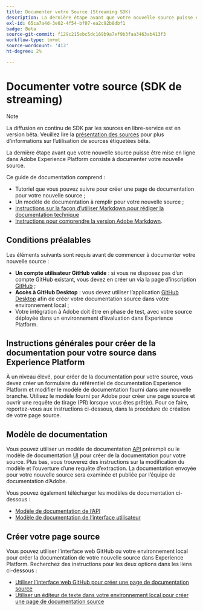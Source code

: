 ```yaml
---
title: Documenter votre Source (Streaming SDK)
description: La dernière étape avant que votre nouvelle source puisse être mise en ligne dans Adobe Experience Platform consiste à documenter votre nouvelle source.
exl-id: 65ca7a4d-3e02-4f54-bf07-ea2c92b8dbf1
badge: Beta
source-git-commit: f129c215ebc5dc169b9a7ef9b3faa3463ab413f3
workflow-type: tm+mt
source-wordcount: '413'
ht-degree: 2%

---
```


# Documenter votre source (SDK de streaming)

>[!NOTE]
>
>La diffusion en continu de SDK par les sources en libre-service est en version bêta. Veuillez lire la [présentation des sources](../../home.md#terms-and-conditions) pour plus d’informations sur l’utilisation de sources étiquetées bêta.

La dernière étape avant que votre nouvelle source puisse être mise en ligne dans Adobe Experience Platform consiste à documenter votre nouvelle source.

Ce guide de documentation comprend :

* Tutoriel que vous pouvez suivre pour créer une page de documentation pour votre nouvelle source ;
* Un modèle de documentation à remplir pour votre nouvelle source ;
* [Instructions sur la façon d’utiliser Markdown pour rédiger la documentation technique](https://experienceleague.adobe.com/docs/contributor/contributor-guide/writing-essentials/markdown.html)
* [Instructions pour comprendre la version Adobe Markdown](https://experienceleague.adobe.com/docs/contributor/contributor-guide/writing-essentials/markdown.html#custom-markdown-extensions).

## Conditions préalables

Les éléments suivants sont requis avant de commencer à documenter votre nouvelle source :

* **Un compte utilisateur GitHub valide** : si vous ne disposez pas d’un compte GitHub existant, vous devez en créer un via la page d’inscription [GitHub](https://github.com/) ;
* **Accès à GitHub Desktop** : vous devez utiliser l’application [GitHub Desktop](https://desktop.github.com/) afin de créer votre documentation source dans votre environnement local ;
* Votre intégration à Adobe doit être en phase de test, avec votre source déployée dans un environnement d’évaluation dans Experience Platform.

## Instructions générales pour créer de la documentation pour votre source dans Experience Platform

À un niveau élevé, pour créer de la documentation pour votre source, vous devez créer un formulaire du référentiel de documentation Experience Platform et modifier le modèle de documentation fourni dans une nouvelle branche. Utilisez le modèle fourni par Adobe pour créer une page source et ouvrir une requête de tirage (PR) lorsque vous êtes prêt(e). Pour ce faire, reportez-vous aux instructions ci-dessous, dans la procédure de création de votre page source.

## Modèle de documentation

Vous pouvez utiliser un modèle de documentation [API](streaming-template-api.md) prérempli ou le modèle de documentation [UI](streaming-template-ui.md) pour créer de la documentation pour votre source. Plus bas, vous trouverez des instructions sur la modification du modèle et l’ouverture d’une requête d’extraction. La documentation envoyée pour votre nouvelle source sera examinée et publiée par l’équipe de documentation d’Adobe.

Vous pouvez également télécharger les modèles de documentation ci-dessous :

* [Modèle de documentation de l’API](../assets/streaming/streaming-template-api.zip)
* [Modèle de documentation de l’interface utilisateur](../assets/streaming/streaming-template-ui.zip)

## Créer votre page source

Vous pouvez utiliser l’interface web GitHub ou votre environnement local pour créer la documentation de votre nouvelle source dans Experience Platform. Recherchez des instructions pour les deux options dans les liens ci-dessous :

* [Utiliser l’interface web GitHub pour créer une page de documentation source](../documentation/github.md)
* [Utiliser un éditeur de texte dans votre environnement local pour créer une page de documentation source](../documentation/text-editor.md)
